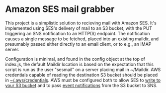 # Amazon SES mail grabber

This project is a simplistic solution to recieving mail with Amazon SES. It's implemented using SES's delivery of mail to an S3 bucket, with the PUT triggering an SNS notification to an HTTP(S) endpoint. The notification causes a single message to be fetched, placed into an existing maildir, and presumably passed either directly to an email client, or to e.g., an IMAP server.

Configuration is minimal, and found in the config object at the top of index.js, the default Maildir location is based on the expectation that this script is run as the user "sesmail" on a server placing mail in ~/Maildir. AWS credentials capable of reading the destination S3 bucket should be placed in [~/.aws/credentials](http://docs.aws.amazon.com/sdk-for-java/v1/developer-guide/credentials.html#credentials-file-format). AWS must be configured both to allow SES to [write to your S3 bucket](http://docs.aws.amazon.com/ses/latest/DeveloperGuide/receiving-email-permissions.html) and to pass [event notifications](http://docs.aws.amazon.com/AmazonS3/latest/dev/NotificationHowTo.html) from the S3 bucket to SNS.
